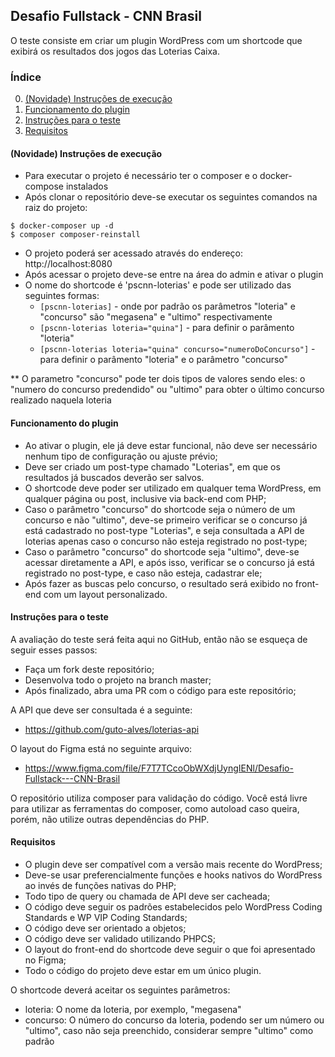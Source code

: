 ## Desafio Fullstack - CNN Brasil
O teste consiste em criar um plugin WordPress com um shortcode que exibirá os resultados dos jogos das Loterias Caixa.

### Índice

0. [(Novidade) Instruções de execução](#novidade-instruções-de-execução)
1. [Funcionamento do plugin](#funcionamento-do-plugin)
2. [Instruções para o teste](#instruções-para-o-teste)
3. [Requisitos](#requisitos)

#### (Novidade) Instruções de execução
- Para executar o projeto é necessário ter o composer e o docker-compose instalados
- Após clonar o repositório deve-se executar os seguintes comandos na raiz do projeto:
```
$ docker-composer up -d
$ composer composer-reinstall
```
- O projeto poderá ser acessado através do endereço: http://localhost:8080
- Após acessar o projeto deve-se entre na área do admin e ativar o plugin
- O nome do shortcode é 'pscnn-loterias' e pode ser utilizado das seguintes formas:
    - ```[pscnn-loterias]``` - onde por padrão os parâmetros "loteria" e "concurso" são "megasena" e "ultimo" respectivamente
    - ```[pscnn-loterias loteria="quina"]``` - para definir o parâmento "loteria"
    - ```[pscnn-loterias loteria="quina" concurso="numeroDoConcurso"]``` - para definir o parâmento "loteria" e o parâmetro "concurso"

** O parametro "concurso" pode ter dois tipos de valores sendo eles: o "numero do concurso predendido" ou "ultimo" para obter o último concurso realizado naquela loteria 

#### Funcionamento do plugin
- Ao ativar o plugin, ele já deve estar funcional, não deve ser necessário nenhum tipo de configuração ou ajuste prévio;
- Deve ser criado um post-type chamado "Loterias", em que os resultados já buscados deverão ser salvos.
- O shortcode deve poder ser utilizado em qualquer tema WordPress, em qualquer página ou post, inclusive via back-end com PHP;
- Caso o parâmetro "concurso" do shortcode seja o número de um concurso e não "ultimo", deve-se primeiro verificar se o concurso já está cadastrado no post-type "Loterias", e seja consultada a API de loterias apenas caso o concurso não esteja registrado no post-type;
- Caso o parâmetro "concurso" do shortcode seja "ultimo", deve-se acessar diretamente a API, e após isso, verificar se o concurso já está registrado no post-type, e caso não esteja, cadastrar ele;
- Após fazer as buscas pelo concurso, o resultado será exibido no front-end com um layout personalizado.

#### Instruções para o teste
A avaliação do teste será feita aqui no GitHub, então não se esqueça de seguir esses passos:
- Faça um fork deste repositório;
- Desenvolva todo o projeto na branch master;
- Após finalizado, abra uma PR com o código para este repositório;

A API que deve ser consultada é a seguinte:
- https://github.com/guto-alves/loterias-api

O layout do Figma está no seguinte arquivo:
- https://www.figma.com/file/F7T7TCcoObWXdjUyngIENl/Desafio-Fullstack---CNN-Brasil

O repositório utiliza composer para validação do código. Você está livre para utilizar as ferramentas do composer, como autoload caso queira, porém, não utilize outras dependências do PHP.

#### Requisitos
- O plugin deve ser compatível com a versão mais recente do WordPress;
- Deve-se usar preferencialmente funções e hooks nativos do WordPress ao invés de funções nativas do PHP;
- Todo tipo de query ou chamada de API deve ser cacheada;
- O código deve seguir os padrões estabelecidos pelo WordPress Coding Standards e WP VIP Coding Standards;
- O código deve ser orientado a objetos;
- O código deve ser validado utilizando PHPCS;
- O layout do front-end do shortcode deve seguir o que foi apresentado no Figma;
- Todo o código do projeto deve estar em um único plugin.

O shortcode deverá aceitar os seguintes parâmetros:
- loteria: O nome da loteria, por exemplo, "megasena"
- concurso: O número do concurso da loteria, podendo ser um número ou "ultimo", caso não seja preenchido, considerar sempre "ultimo" como padrão
